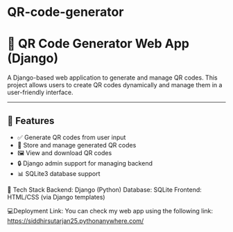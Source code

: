 # QR-code-generator

# 🧾 QR Code Generator Web App (Django)

A Django-based web application to generate and manage QR codes. This project allows users to create QR codes dynamically and manage them in a user-friendly interface.

---

## 🚀 Features

- ✅ Generate QR codes from user input
- 📂 Store and manage generated QR codes
- 🖼️ View and download QR codes
- 🔒 Django admin support for managing backend
- 📊 SQLite3 database support

📌 Tech Stack
Backend: Django (Python)
Database: SQLite
Frontend: HTML/CSS (via Django templates)

💻Deployment Link:
You can check my web app using the following link:
https://siddhirsutarjan25.pythonanywhere.com/




